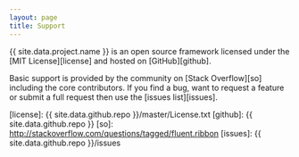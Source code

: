 ```yaml
---
layout: page
title: Support
---
```


{{ site.data.project.name }} is an open source framework licensed under the [MIT License][license] and hosted on [GitHub][github].

Basic support is provided by the community on [Stack Overflow][so] including the core contributors. If you find a bug, want to request a feature or submit a full request then use the [issues list][issues].


[license]: {{ site.data.github.repo }}/master/License.txt
[github]: {{ site.data.github.repo }}
[so]: http://stackoverflow.com/questions/tagged/fluent.ribbon
[issues]: {{ site.data.github.repo }}/issues